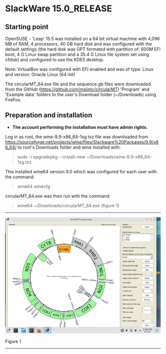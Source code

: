 # SlackWare 15.0_RELEASE

## Starting point

OpenSUSE - 'Leap' 15.5 was installed on a 64 bit virtual machine with 4,096 MB of RAM, 4 processors, 40 GB hard disk and was configured with the default settings (the hard disk was GPT formated with partition of: 600M EFI boot, 4 G Linux swap partition and a 35.4 G Linux file system set using cfdisk) and configured to use the KDE5 desktop.

Note: VirtualBox was configured with EFI enabled and was of type: Linux and version: Oriacle Linux (64-bit)

The circularMT_64.exe file and the sequence.gb files were downloaded from the GitHub (https://github.com/msjimc/circularMT) 'Program' and 'Example data' folders to the user's Download folder (~/Downloads) using FireFox.

## Preparation and installation

* **The account performing the installation must have admin rights.**

Log in as root, the wine-9.9-x86_64-1sg.txz file was downloaded from https://sourceforge.net/projects/wine/files/Slackware%20Packages/9.9/x86_64/ to root's Downloads folder and wine installed with:

> sudo -i upgradepkg --install-new ~/Downloads/wine-9.9-x86_64-1sg.txz

This installed wine64 version 9.0 which was configured for each user with the command:

> wine64 winecfg

circularMT_64.exe was then run with the command:

> wine64 ~/Downloads/circularMT_64.exe (figure 1)
<hr />

![Figure 1](images/Slackware_15_0_RELEASE_figure1.jpg)

Figure 1

<hr />
 

